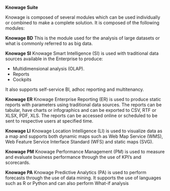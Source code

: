 **Knowage Suite**

Knowage is composed of several modules which can be used individually or combined to make a complete solution. It is composed of the following modules:

**Knowage BD**
This is the module used for the analysis of large datasets or what is commonly referred to as big data. 


**Knowage SI**
Knowage Smart Intelligence (SI) is used with traditional data sources available in the Enterprise to produce:

+ Multidimensional analysis (OLAP).
+ Reports
+ Cockpits

It also supports self-service BI, adhoc reporting and multitenancy.

**Knowage ER**
Knowage Enterprise Reporting (ER) is used to produce static reports with parameters using traditional data sources. The reports can be tabular, have charts or infographics and can be exported to CSV, RTF or XLSX, PDF, XLS. The reports can be accessed online or scheduled to be sent to respective users at specified time.

**Knowage LI**
Knowage Location Intelligence (LI) is used to visualize data as a map and supports both dynamic maps such as Web Map Service (WMS), Web Feature Service Interface Standard (WFS) and static maps (SVG). 

**Knowage PM**
Knowage Performance Management (PM) is used to measure and evaluate business performance through the use of KPI’s and scorecards. 

**Knowage PA**
Knowage Predictive Analytics (PA) is used to perform forecasts through the use of data mining. It supports the use of languages such as R or Python and can also perform What-if analysis 
